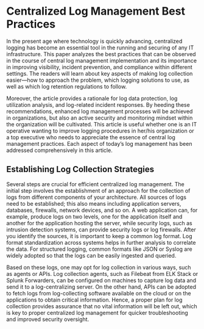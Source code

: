 # Centralized Log Management Best Practices
In the present age where technology is quickly advancing, centralized logging has become an essential tool in the running and securing of any IT infrastructure. This paper analyzes the best practices that can be observed in the course of central log management implementation and its importance in improving visibility, incident prevention, and compliance within different settings. The readers will learn about key aspects of making log collection easier—how to approach the problem, which logging solutions to use, as well as which log retention regulations to follow.

Moreover, the article provides a rationale for log data protection, log utilization analysis, and log-related incident responses. By heeding these recommendations, enhanced log management processes will be achieved in organizations, but also an active security and monitoring mindset within the organization will be cultivated. This article is useful whether one is an IT operative wanting to improve logging procedures in her/his organization or a top executive who needs to appreciate the essence of central log management practices. Each aspect of today’s log management has been addressed comprehensively in this article.

## Establishing Log Collection Strategies
Several steps are crucial for efficient centralized log management. The initial step involves the establishment of an approach for the collection of logs from different components of your architecture. All sources of logs need to be established; this also means including application servers, databases, firewalls, network devices, and so on. A web application can, for example, produce logs on two levels, one for the application itself and another for the application hosting the server, while security logs, such as intrusion detection systems, can provide security logs or log firewalls. After you identify the sources, it is important to keep a common log format. Log format standardization across systems helps in further analysis to correlate the data. For structured logging, common formats like JSON or Syslog are widely adopted so that the logs can be easily ingested and queried.

Based on these logs, one may opt for log collection in various ways, such as agents or APIs. Log collection agents, such as Filebeat from ELK Stack or Splunk Forwarders, can be configured on machines to capture log data and send it to a log-centralizing server. On the other hand, APIs can be adopted to fetch logs from log-collecting software available on the cloud or on the applications to obtain critical information. Hence, a proper plan for log collection provides assurance that no vital information will be left out, which is key to proper centralized log management for quicker troubleshooting and improved security oversight.